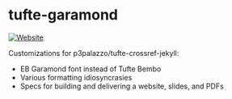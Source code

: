 # tufte-garamond

[![Website](https://github.com/p3palazzo/tufte-garamond/actions/workflows/build.yaml/badge.svg)](https://github.com/p3palazzo/tufte-garamond/actions/workflows/build.yaml)

Customizations for p3palazzo/tufte-crossref-jekyll:

- EB Garamond font instead of Tufte Bembo
- Various formatting idiosyncrasies
- Specs for building and delivering a website, slides, and PDFs
